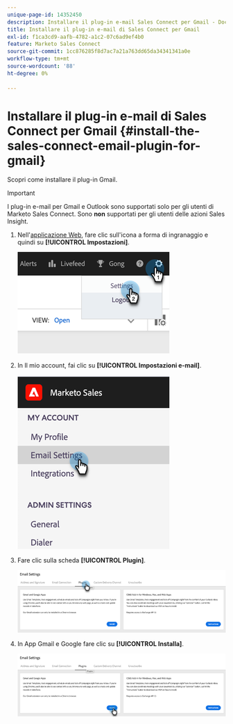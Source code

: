 ```yaml
---
unique-page-id: 14352450
description: Installare il plug-in e-mail Sales Connect per Gmail - Documentazione di Marketo - Documentazione del prodotto
title: Installare il plug-in e-mail di Sales Connect per Gmail
exl-id: f1ca3cd9-aafb-4782-a1c2-07c6ad9ef4b0
feature: Marketo Sales Connect
source-git-commit: 1cc876285f8d7ac7a21a763dd65da34341341a0e
workflow-type: tm+mt
source-wordcount: '88'
ht-degree: 0%

---
```


# Installare il plug-in e-mail di Sales Connect per Gmail {#install-the-sales-connect-email-plugin-for-gmail}

Scopri come installare il plug-in Gmail.

>[!IMPORTANT]
>
>I plug-in e-mail per Gmail e Outlook sono supportati solo per gli utenti di Marketo Sales Connect. Sono **non** supportati per gli utenti delle azioni Sales Insight.

1. Nell&#39;[applicazione Web](https://toutapp.com/next#settings), fare clic sull&#39;icona a forma di ingranaggio e quindi su **[!UICONTROL Impostazioni]**.

   ![](assets/install-the-sales-connect-email-plugin-for-gmail-1.png)

1. In Il mio account, fai clic su **[!UICONTROL Impostazioni e-mail]**.

   ![](assets/install-the-sales-connect-email-plugin-for-gmail-2.png)

1. Fare clic sulla scheda **[!UICONTROL Plugin]**.

   ![](assets/install-the-sales-connect-email-plugin-for-gmail-3.png)

1. In App Gmail e Google fare clic su **[!UICONTROL Installa]**.

   ![](assets/install-the-sales-connect-email-plugin-for-gmail-4.png)
